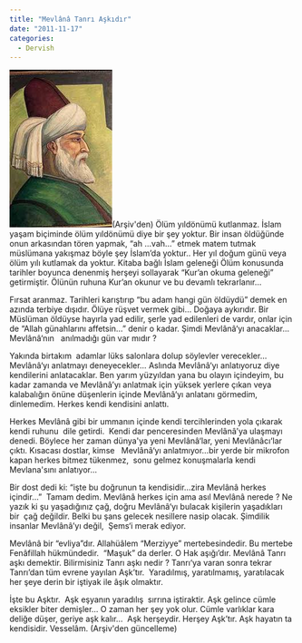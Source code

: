 ```yaml
---
title: "Mevlânâ Tanrı Aşkıdır"
date: "2011-11-17"
categories: 
  - Dervish
---
```


[![mevl.jpg](../uploads/2011/11/mevl.jpg)](../uploads/2011/11/mevl.jpg "mevl.jpg")(Arşiv'den) Ölüm yıldönümü kutlanmaz. İslam yaşam biçiminde ölüm yıldönümü diye bir şey yoktur. Bir insan öldüğünde onun arkasından tören yapmak, “ah …vah…” etmek matem tutmak müslümana yakışmaz böyle şey İslam’da yoktur.. Her yıl doğum günü veya   ölüm yılı kutlamak da yoktur. Kitaba bağlı İslam geleneği Ölüm konusunda tarihler boyunca denenmiş herşeyi sollayarak “Kur’an okuma geleneği” getirmiştir. Ölünün ruhuna Kur’an okunur ve bu devamlı tekrarlanır…

Fırsat aranmaz. Tarihleri karıştırıp “bu adam hangi gün öldüydü” demek en azında terbiye dışıdır. Ölüye rüşvet vermek gibi… Doğaya aykırıdır. Bir Müslüman öldüyse hayırla yad edilir, şerle yad edilenleri de vardır, onlar için de “Allah günahlarını affetsin…” denir o kadar. Şimdi Mevlânâ‘yı anacaklar… Mevlânâ‘nın   anılmadığı gün var mıdır ?

Yakında birtakım  adamlar lüks salonlara dolup söylevler verecekler… Mevlânâ‘yı anlatmayı deneyecekler… Aslında Mevlânâ‘yı anlatıyoruz diye kendilerini anlatacaklar. Ben yarım yüzyıldan yana bu olayın içindeyim, bu kadar zamanda ve Mevlânâ’yı anlatmak için yüksek yerlere çıkan veya kalabalığın önüne düşenlerin içinde Mevlânâ‘yı anlatanı görmedim, dinlemedim. Herkes kendi kendisini anlattı.

Herkes Mevlânâ gibi bir ummanın içinde kendi tercihlerinden yola çıkarak kendi ruhunu  dile getirdi.  Kendi dar penceresinden Mevlânâ’ya ulaşmayı denedi. Böylece her zaman dünya'ya yeni Mevlânâ‘lar, yeni Mevlânâcı‘lar çıktı. Kısacası dostlar, kimse   Mevlânâ‘yı anlatmıyor…bir yerde bir mikrofon kapan herkes bitmez tükenmez,  sonu gelmez konuşmalarla kendi Mevlana'sını anlatıyor…

Bir dost dedi ki: “işte bu doğrunun ta kendisidir…zira Mevlânâ herkes içindir…”  Tamam dedim. Mevlânâ herkes için ama asıl Mevlânâ nerede ? Ne yazık ki şu yaşadığınız çağ, doğru Mevlânâ‘yı bulacak kişilerin yaşadıkları bir  çağ değildir. Belki bu şans gelecek nesillere nasip olacak. Şimdilik insanlar Mevlânâ’yı değil,  Şems‘i merak ediyor.

Mevlânâ bir “evliya”dır. Allahüâlem “Merziyye” mertebesindedir. Bu mertebe Fenâfillah hükmündedir.  “Maşuk” da derler. O Hak aşığı’dır. Mevlânâ Tanrı aşkı demektir. Bilirmisiniz Tanrı aşkı nedir ? Tanrı‘ya varan sonra tekrar Tanrı’dan tüm evrene yayılan Aşk’tır.  Yaradılmış, yaratılmamış, yaratılacak her şeye derin bir iştiyak ile âşık olmaktır.

İşte bu Aşktır.  Aşk eşyanın yaradılış  sırrına iştiraktir. Aşk gelince cümle eksikler biter demişler… O zaman her şey yok olur. Cümle varlıklar kara deliğe düşer, geriye aşk kalır…  Aşk herşeydir. Herşey Aşk’tır. Aşk hayatın ta kendisidir. Vesselâm. (Arşiv'den güncelleme)
